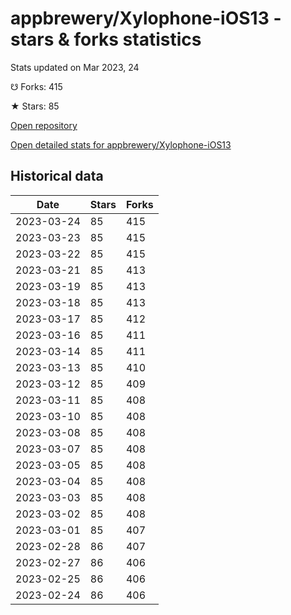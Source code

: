 # appbrewery/Xylophone-iOS13 - stars & forks statistics

Stats updated on Mar 2023, 24

☋ Forks: 415

★ Stars: 85

[Open repository](https://github.com/appbrewery/Xylophone-iOS13)

[Open detailed stats for appbrewery/Xylophone-iOS13](https://reviewgithub.com/rep/appbrewery/Xylophone-iOS13)

## Historical data
| Date | Stars | Forks |
|------|-------|-------|
| 2023-03-24 | 85 | 415 | 
| 2023-03-23 | 85 | 415 | 
| 2023-03-22 | 85 | 415 | 
| 2023-03-21 | 85 | 413 | 
| 2023-03-19 | 85 | 413 | 
| 2023-03-18 | 85 | 413 | 
| 2023-03-17 | 85 | 412 | 
| 2023-03-16 | 85 | 411 | 
| 2023-03-14 | 85 | 411 | 
| 2023-03-13 | 85 | 410 | 
| 2023-03-12 | 85 | 409 | 
| 2023-03-11 | 85 | 408 | 
| 2023-03-10 | 85 | 408 | 
| 2023-03-08 | 85 | 408 | 
| 2023-03-07 | 85 | 408 | 
| 2023-03-05 | 85 | 408 | 
| 2023-03-04 | 85 | 408 | 
| 2023-03-03 | 85 | 408 | 
| 2023-03-02 | 85 | 408 | 
| 2023-03-01 | 85 | 407 | 
| 2023-02-28 | 86 | 407 | 
| 2023-02-27 | 86 | 406 | 
| 2023-02-25 | 86 | 406 | 
| 2023-02-24 | 86 | 406 | 


